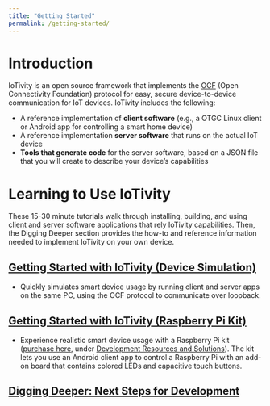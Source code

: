 ```yaml
---
title: "Getting Started"
permalink: /getting-started/
---
```

# Introduction

IoTivity is an open source framework that implements the [OCF](https://openconnectivity.org) (Open Connectivity Foundation) protocol for easy, secure device-to-device communication for IoT devices. IoTivity includes the following:

- A reference implementation of **client software** (e.g., a OTGC Linux client or Android app for controlling a smart home device)
- A reference implementation **server software** that runs on the actual IoT device
- **Tools that generate code** for the server software, based on a JSON file that you will create to describe your device’s capabilities

# Learning to Use IoTivity

These 15-30 minute tutorials walk through installing, building, and using client and server software applications that rely IoTivity capabilities. Then, the Digging Deeper section provides the how-to and reference information needed to implement IoTivity on your own device.

## [Getting Started with IoTivity (Device Simulation)](gsg-sw.md)

- Quickly simulates smart device usage by running client and server apps on the same PC, using the OCF protocol to communicate over loopback.

## [Getting Started with IoTivity (Raspberry Pi Kit)](gsg-kit.md)

- Experience realistic smart device usage with a Raspberry Pi kit ([purchase here](https://openconnectivity.org/developer/developer-kit), under <u>Development Resources and Solutions</u>). The kit lets you use an Android client app to control a Raspberry Pi with an add-on board that contains colored LEDs and capacitive touch buttons.

## [Digging Deeper: Next Steps for Development](digging-deeper.md)
